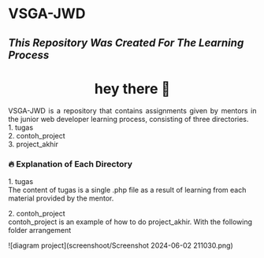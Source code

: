 # VSGA-JWD

## _This Repository Was Created For The Learning Process_

###

<h1 align="center">hey there 👋</h1>
<p align="justify">VSGA-JWD is a repository that contains assignments given by mentors in the junior web developer learning process, consisting of three directories.
<br>1. tugas
<br>2. contoh_project
<br>3. project_akhir</p>

###

<h3>🔥 Explanation of Each Directory </h3> 
<p>1. tugas
<br>The content of tugas is a single .php file as a result of learning from each material provided by the mentor.</p>
<p>2. contoh_project
<br>contoh_project is an example of how to do project_akhir. With the following folder arrangement</p>
![diagram project](screenshoot/Screenshot 2024-06-02 211030.png)
